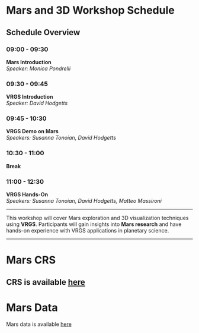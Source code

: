 # Mars and 3D Workshop Schedule

## Schedule Overview

### **09:00 - 09:30**  
**Mars Introduction**  
*Speaker: Monica Pondrelli*  

### **09:30 - 09:45**  
**VRGS Introduction**  
*Speaker: David Hodgetts*  

### **09:45 - 10:30**  
**VRGS Demo on Mars**  
*Speakers: Susanna Tonoian, David Hodgetts*  

### **10:30 - 11:00**  
**Break**  

### **11:00 - 12:30**  
**VRGS Hands-On**  
*Speakers: Susanna Tonoian, David Hodgetts, Matteo Massironi*  

---

This workshop will cover Mars exploration and 3D visualization techniques using **VRGS**. Participants will gain insights into **Mars research** and have hands-on experience with VRGS applications in planetary science.

---

# Mars CRS

CRS is available [here](https://github.com/europlanet-gmap/winter-school-2025/tree/main/crs#mars-mapping-project)
---

# Mars Data

Mars data is available [here](https://vrgeoscience-my.sharepoint.com/:u:/p/david/EXiehilBNNhAirkRHvAq80gBnrFBxggxhMqvQnqKbVykIA?e=jS74JI)
